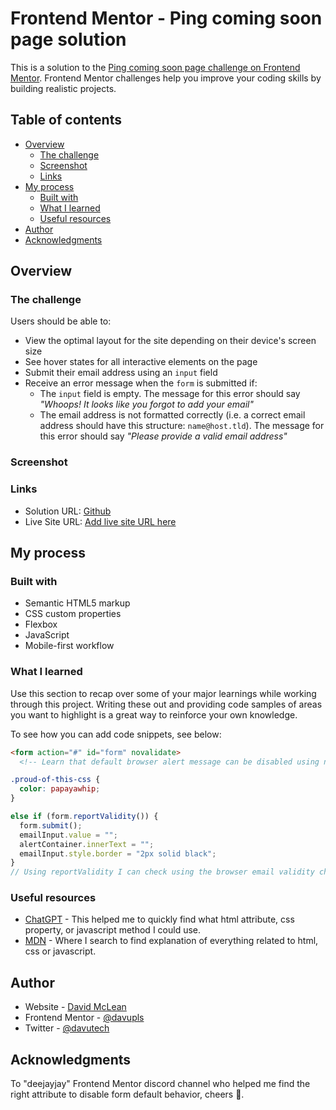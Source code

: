 # Frontend Mentor - Ping coming soon page solution

This is a solution to the [Ping coming soon page challenge on Frontend Mentor](https://www.frontendmentor.io/challenges/ping-single-column-coming-soon-page-5cadd051fec04111f7b848da). Frontend Mentor challenges help you improve your coding skills by building realistic projects. 

## Table of contents

- [Overview](#overview)
  - [The challenge](#the-challenge)
  - [Screenshot](#screenshot)
  - [Links](#links)
- [My process](#my-process)
  - [Built with](#built-with)
  - [What I learned](#what-i-learned)
  - [Useful resources](#useful-resources)
- [Author](#author)
- [Acknowledgments](#acknowledgments)

## Overview

### The challenge

Users should be able to:

- View the optimal layout for the site depending on their device's screen size
- See hover states for all interactive elements on the page
- Submit their email address using an `input` field
- Receive an error message when the `form` is submitted if:
	- The `input` field is empty. The message for this error should say *"Whoops! It looks like you forgot to add your email"*
	- The email address is not formatted correctly (i.e. a correct email address should have this structure: `name@host.tld`). The message for this error should say *"Please provide a valid email address"*

### Screenshot






### Links

- Solution URL: [Github](https://github.com/davupls/Ping-Coming-Soon)
- Live Site URL: [Add live site URL here](https://your-live-site-url.com)

## My process

### Built with

- Semantic HTML5 markup
- CSS custom properties
- Flexbox
- JavaScript
- Mobile-first workflow


### What I learned

Use this section to recap over some of your major learnings while working through this project. Writing these out and providing code samples of areas you want to highlight is a great way to reinforce your own knowledge.

To see how you can add code snippets, see below:

```html
<form action="#" id="form" novalidate> 
  <!-- Learn that default browser alert message can be disabled using novalidate -->
```
```css
.proud-of-this-css {
  color: papayawhip;
}
```
```js
else if (form.reportValidity()) {
  form.submit();
  emailInput.value = "";
  alertContainer.innerText = "";  
  emailInput.style.border = "2px solid black";
}
// Using reportValidity I can check using the browser email validity checker in a "if condition"
```

### Useful resources

- [ChatGPT](https://chat.openai.com/) - This helped me to quickly find what html attribute, css property, or javascript method I could use.
- [MDN](https://developer.mozilla.org/) - Where I search to find explanation of everything related to html, css or javascript.

## Author

- Website - [David McLean](https://www.davidmlean.dev)
- Frontend Mentor - [@davupls](https://www.frontendmentor.io/profile/davupls)
- Twitter - [@davutech](https://www.twitter.com/davutech)

## Acknowledgments

To "deejayjay" Frontend Mentor discord channel who helped me find the right attribute to disable form default behavior, cheers 🍻.